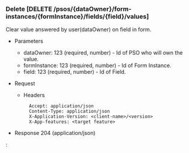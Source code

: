 ### Delete [DELETE /psos/{dataOwner}/form-instances/{formInstance}/fields/{field}/values]

Clear value answered by user(dataOwner) on field in form.

+ Parameters
    + dataOwner: 123 (required, number) - Id of PSO who will own the value.
    + formInstance: 123 (required, number) - Id of Form Instance.
    + field: 123 (required, number) - Id of Field.

+ Request
    + Headers

            Accept: application/json
            Content-Type: application/json
            X-Application-Version: <client-name>/<version>
            X-App-features: <target feature>

+ Response 204 (application/json)

:[](../error_responses.md)
